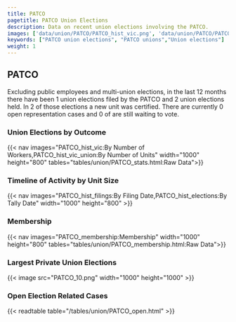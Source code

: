 ```yaml
---
title: PATCO
pagetitle: PATCO Union Elections
description: Data on recent union elections involving the PATCO.
images: ['data/union/PATCO/PATCO_hist_vic.png', 'data/union/PATCO/PATCO_hist_size.png', 'data/union/PATCO/PATCO_10.png']
keywords: ["PATCO union elections", "PATCO unions","Union elections"]
weight: 1
---
```

##  PATCO

Excluding public employees and multi-union elections, in the last 12 months there have been 1 union elections filed by the PATCO and 2 union elections held. In 2 of those elections a new unit was certified. There are currently 0 open representation cases and 0 of are still waiting to vote.

### Union Elections by Outcome
{{< nav images="PATCO_hist_vic:By Number of Workers,PATCO_hist_vic_union:By Number of Units" width="1000" height="800" tables="tables/union/PATCO_stats.html:Raw Data">}}

### Timeline of Activity by Unit Size
{{< nav images="PATCO_hist_filings:By Filing Date,PATCO_hist_elections:By Tally Date" width="1000" height="800" >}}

### Membership
{{< nav images="PATCO_membership:Membership" width="1000" height="800" tables="tables/union/PATCO_membership.html:Raw Data">}}

### Largest Private Union Elections
{{< image src="PATCO_10.png" width="1000" height="1000"  >}}

### Open Election Related Cases
{{< readtable table="/tables/union/PATCO_open.html" >}}

